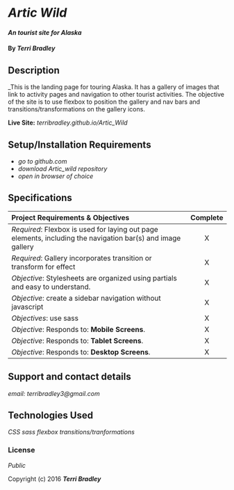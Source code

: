 # _Artic Wild_

#### _An tourist site for Alaska_

#### By _**Terri Bradley**_

## Description

_This is the landing page for touring Alaska. It has a gallery of images that link to activity pages and navigation to other tourist activities.
The objective of the site is to use flexbox to position the gallery and nav bars and transitions/transformations on the gallery icons.

**Live Site:** _terribradley.github.io/Artic_Wild_

## Setup/Installation Requirements

* _go to github.com_
* _download Artic_wild repository_
* _open in browser of choice_

## Specifications
Project Requirements & Objectives  | Complete
:------------- | :-------------: |
*Required*: Flexbox is used for laying out page elements, including the navigation bar(s) and image gallery | X
*Required*: Gallery incorporates transition or transform for effect | X
*Objective*: Stylesheets are organized using partials and easy to understand. | X
*Objective*: create a sidebar navigation without javascript | X
*Objectives*: use sass | X
*Objective*: Responds to: **Mobile Screens**. | X
*Objective*: Responds to: **Tablet Screens**. | X
*Objective*: Responds to: **Desktop Screens**. | X


## Support and contact details

_email: terribradley3@gmail.com_

## Technologies Used

_CSS sass flexbox transitions/tranformations_

### License

*Public*

Copyright (c) 2016 **_Terri Bradley_**
